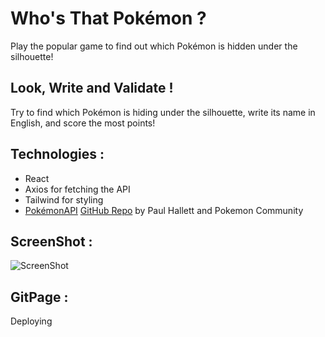 # Who's That Pokémon ?

Play the popular game to find out which Pokémon is hidden under the silhouette!

## Look, Write and Validate !

Try to find which Pokémon is hiding under the silhouette, write its name in English, and score the most points!

## Technologies :

- React
- Axios for fetching the API
- Tailwind for styling
- [PokémonAPI](https://pokeapi.co/) [GitHub Repo](https://github.com/PokeAPI/pokeapi) by Paul Hallett and Pokemon Community

## ScreenShot :

![ScreenShot](gitImage/image.png)

## GitPage :

Deploying
